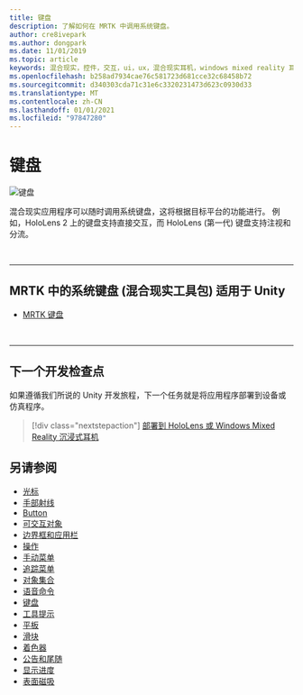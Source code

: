 ```yaml
---
title: 键盘
description: 了解如何在 MRTK 中调用系统键盘。
author: cre8ivepark
ms.author: dongpark
ms.date: 11/01/2019
ms.topic: article
keywords: 混合现实，控件，交互，ui，ux，混合现实耳机，windows mixed reality 耳机，虚拟现实耳机，HoloLens，键盘，MRTK，混合现实工具包
ms.openlocfilehash: b258ad7934cae76c581723d681cce32c68458b72
ms.sourcegitcommit: d340303cda71c31e6c3320231473d623c0930d33
ms.translationtype: MT
ms.contentlocale: zh-CN
ms.lasthandoff: 01/01/2021
ms.locfileid: "97847280"
---
```

# <a name="keyboard"></a>键盘

![键盘](images/UX_Hero_Keyboard.jpg)

混合现实应用程序可以随时调用系统键盘，这将根据目标平台的功能进行。 例如，HoloLens 2 上的键盘支持直接交互，而 HoloLens (第一代) 键盘支持注视和分流。

<br>

---

## <a name="system-keyboard-in-mrtk-mixed-reality-toolkit-for-unity"></a>MRTK 中的系统键盘 (混合现实工具包) 适用于 Unity

* [MRTK 键盘](https://microsoft.github.io/MixedRealityToolkit-Unity/Documentation/README_SystemKeyboard.html)

<br>

---

## <a name="next-development-checkpoint"></a>下一个开发检查点

如果遵循我们所说的 Unity 开发旅程，下一个任务就是将应用程序部署到设备或仿真程序。 

> [!div class="nextstepaction"]
> [部署到 HoloLens 或 Windows Mixed Reality 沉浸式耳机](../develop/platform-capabilities-and-apis/using-visual-studio.md)

## <a name="see-also"></a>另请参阅

* [光标](cursors.md)
* [手部射线](point-and-commit.md)
* [Button](button.md)
* [可交互对象](interactable-object.md)
* [边界框和应用栏](app-bar-and-bounding-box.md)
* [操作](direct-manipulation.md)
* [手动菜单](hand-menu.md)
* [追踪菜单](near-menu.md)
* [对象集合](object-collection.md)
* [语音命令](voice-input.md)
* [键盘](keyboard.md)
* [工具提示](tooltip.md)
* [平板](slate.md)
* [滑块](slider.md)
* [着色器](shader.md)
* [公告和尾随](billboarding-and-tag-along.md)
* [显示进度](progress.md)
* [表面磁吸](surface-magnetism.md)

